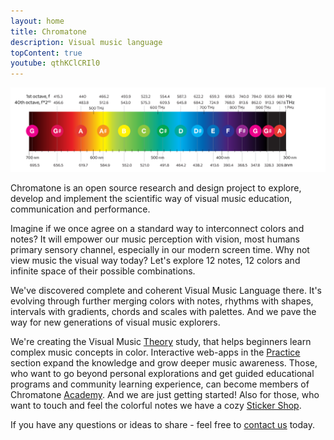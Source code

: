 ```yaml
---
layout: home
title: Chromatone
description: Visual music language
topContent: true
youtube: qthKClCRIl0
---
```


<a href="/theory/interplay/spectrum/" ><img class="w-full" alt="Chromatic Spectrum" src="/img/spectrum.svg" /></a>

Chromatone is an open source research and design project to explore, develop and implement the scientific way of visual music education, communication and performance.

Imagine if we once agree on a standard way to interconnect colors and notes? It will empower our music perception with vision, most humans primary sensory channel, especially in our modern screen time. Why not view music the visual way today? Let's explore 12 notes, 12 colors and infinite space of their possible combinations.

We've discovered complete and coherent Visual Music Language there. It's evolving through further merging  colors with notes, rhythms with shapes, intervals with gradients, chords and scales with palettes. And we pave the way for new generations of visual music explorers.

We're creating the Visual Music [Theory](./theory/index.md) study, that helps beginners learn complex music concepts in color. Interactive web-apps in the [Practice](./practice/index.md) section expand the knowledge and grow deeper music awareness. Those, who want to go beyond personal explorations and get guided educational programs and community learning experience, can become members of Chromatone [Academy](/academy/). And we are just getting started! Also for those, who want to touch and feel the colorful notes we have a cozy [Sticker Shop](./shop/index.md).

If you have any questions or ideas to share - feel free to  [contact us](contacts/index.md) today.
